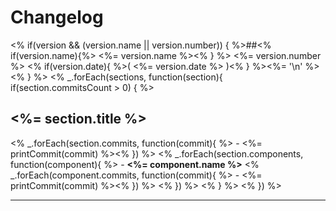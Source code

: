 # Changelog

<% if(version && (version.name || version.number)) { %>##<% if(version.name){%> <%= version.name %><% } %> <%= version.number %> <% if(version.date){ %>( <%= version.date %> )<% } %><%= '\n' %><% } %>
<% _.forEach(sections, function(section){
if(section.commitsCount > 0) { %>
## <%= section.title %>
<% _.forEach(section.commits, function(commit){ %>  - <%= printCommit(commit) %><% }) %>
<% _.forEach(section.components, function(component){ %>  - **<%= component.name %>**
<% _.forEach(component.commits, function(commit){ %>    - <%= printCommit(commit) %><% }) %>
<% }) %>
<% } %>
<% }) %>

---
